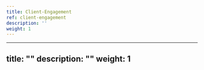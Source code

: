 ```yaml
---
title: Client-Engagement
ref: client-engagement
description: ''
weight: 1
---
```

---
title: ""
description: ""
weight: 1
---